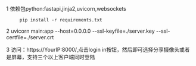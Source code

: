1 依赖包python:fastapi,jinja2,uvicorn,websockets


         pip install -r requirements.txt


2 uvicorn main:app --host=0.0.0.0 --ssl-keyfile=./server.key --ssl-certfile=./server.crt


3 访问：https://YourIP:8000/,点击login in按钮，然后即可选择分享摄像头或者是屏幕，支持三个以上客户端同时登陆



